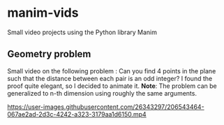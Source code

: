 # manim-vids
Small video projects using the Python library Manim 

## Geometry problem
Small video on the following problem : Can you find 4 points in the plane such that the distance between each pair is an odd integer?
I found the proof quite elegant, so I decided to animate it. 
**Note**: The problem can be generalized to n-th dimension using roughly the same arguments.

https://user-images.githubusercontent.com/26343297/206543464-067ae2ad-2d3c-4242-a323-3179aa1d6150.mp4

